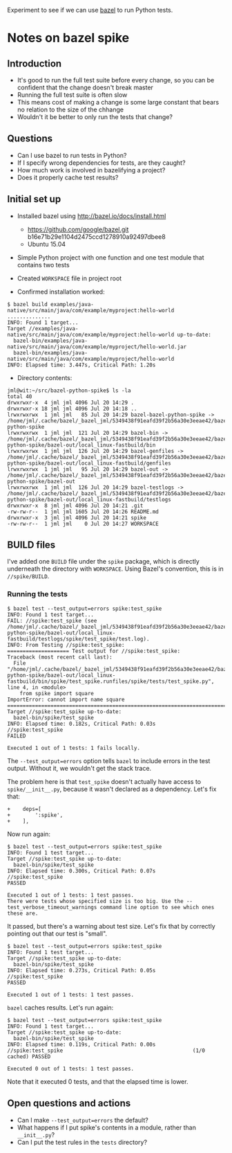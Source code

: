 
Experiment to see if we can use [bazel](https://bazel.io) to run Python tests.

# Notes on bazel spike

## Introduction

* It's good to run the full test suite before every change, so you can be
  confident that the change doesn't break master
* Running the full test suite is often slow
* This means cost of making a change is some large constant that bears no
  relation to the size of the chhange
* Wouldn't it be better to only run the tests that change?

## Questions

* Can I use bazel to run tests in Python?
* If I specify wrong dependencies for tests, are they caught?
* How much work is involved in bazelifying a project?
* Does it properly cache test results?

## Initial set up

* Installed bazel using http://bazel.io/docs/install.html
  * https://github.com/google/bazel.git b16e71b29e1104d2475ccd1278910a92497dbee8
  * Ubuntu 15.04

* Simple Python project with one function and one test module that contains
  two tests

* Created `WORKSPACE` file in project root

* Confirmed installation worked:
```
$ bazel build examples/java-native/src/main/java/com/example/myproject:hello-world
..............
INFO: Found 1 target...
Target //examples/java-native/src/main/java/com/example/myproject:hello-world up-to-date:
  bazel-bin/examples/java-native/src/main/java/com/example/myproject/hello-world.jar
  bazel-bin/examples/java-native/src/main/java/com/example/myproject/hello-world
INFO: Elapsed time: 3.447s, Critical Path: 1.20s
```

* Directory contents:

```
jml@wit:~/src/bazel-python-spike$ ls -la
total 40
drwxrwxr-x  4 jml jml 4096 Jul 20 14:29 .
drwxrwxr-x 18 jml jml 4096 Jul 20 14:18 ..
lrwxrwxrwx  1 jml jml   85 Jul 20 14:29 bazel-bazel-python-spike -> /home/jml/.cache/bazel/_bazel_jml/5349438f91eafd39f2b56a30e3eeae42/bazel-python-spike
lrwxrwxrwx  1 jml jml  121 Jul 20 14:29 bazel-bin -> /home/jml/.cache/bazel/_bazel_jml/5349438f91eafd39f2b56a30e3eeae42/bazel-python-spike/bazel-out/local_linux-fastbuild/bin
lrwxrwxrwx  1 jml jml  126 Jul 20 14:29 bazel-genfiles -> /home/jml/.cache/bazel/_bazel_jml/5349438f91eafd39f2b56a30e3eeae42/bazel-python-spike/bazel-out/local_linux-fastbuild/genfiles
lrwxrwxrwx  1 jml jml   95 Jul 20 14:29 bazel-out -> /home/jml/.cache/bazel/_bazel_jml/5349438f91eafd39f2b56a30e3eeae42/bazel-python-spike/bazel-out
lrwxrwxrwx  1 jml jml  126 Jul 20 14:29 bazel-testlogs -> /home/jml/.cache/bazel/_bazel_jml/5349438f91eafd39f2b56a30e3eeae42/bazel-python-spike/bazel-out/local_linux-fastbuild/testlogs
drwxrwxr-x  8 jml jml 4096 Jul 20 14:21 .git
-rw-rw-r--  1 jml jml 1605 Jul 20 14:26 README.md
drwxrwxr-x  3 jml jml 4096 Jul 20 14:21 spike
-rw-rw-r--  1 jml jml    0 Jul 20 14:27 WORKSPACE
```

## BUILD files

I've added one `BUILD` file under the `spike` package, which is directly
underneath the directory with `WORKSPACE`. Using Bazel's convention, this is
in `//spike/BUILD`.

### Running the tests

```
$ bazel test --test_output=errors spike:test_spike
INFO: Found 1 test target...
FAIL: //spike:test_spike (see /home/jml/.cache/bazel/_bazel_jml/5349438f91eafd39f2b56a30e3eeae42/bazel-python-spike/bazel-out/local_linux-fastbuild/testlogs/spike/test_spike/test.log).
INFO: From Testing //spike:test_spike:
==================== Test output for //spike:test_spike:
Traceback (most recent call last):
  File "/home/jml/.cache/bazel/_bazel_jml/5349438f91eafd39f2b56a30e3eeae42/bazel-python-spike/bazel-out/local_linux-fastbuild/bin/spike/test_spike.runfiles/spike/tests/test_spike.py", line 4, in <module>
    from spike import square
ImportError: cannot import name square
================================================================================
Target //spike:test_spike up-to-date:
  bazel-bin/spike/test_spike
INFO: Elapsed time: 0.182s, Critical Path: 0.03s
//spike:test_spike                                                       FAILED

Executed 1 out of 1 tests: 1 fails locally.
```

The `--test_output=errors` option tells `bazel` to include errors in the test
output. Without it, we wouldn't get the stack trace.

The problem here is that `test_spike` doesn't actually have access to
`spike/__init__.py`, because it wasn't declared as a dependency. Let's fix
that:

```
+    deps=[
+        ':spike',
+    ],
```

Now run again:

```
$ bazel test --test_output=errors spike:test_spike
INFO: Found 1 test target...
Target //spike:test_spike up-to-date:
  bazel-bin/spike/test_spike
INFO: Elapsed time: 0.300s, Critical Path: 0.07s
//spike:test_spike                                                       PASSED

Executed 1 out of 1 tests: 1 test passes.
There were tests whose specified size is too big. Use the --test_verbose_timeout_warnings command line option to see which ones these are.
```

It passed, but there's a warning about test size. Let's fix that by correctly
pointing out that our test is "small".

```
$ bazel test --test_output=errors spike:test_spike
INFO: Found 1 test target...
Target //spike:test_spike up-to-date:
  bazel-bin/spike/test_spike
INFO: Elapsed time: 0.273s, Critical Path: 0.05s
//spike:test_spike                                                       PASSED

Executed 1 out of 1 tests: 1 test passes.
```

`bazel` caches results. Let's run again:

```
$ bazel test --test_output=errors spike:test_spike
INFO: Found 1 test target...
Target //spike:test_spike up-to-date:
  bazel-bin/spike/test_spike
INFO: Elapsed time: 0.119s, Critical Path: 0.00s
//spike:test_spike                                          (1/0 cached) PASSED

Executed 0 out of 1 tests: 1 test passes.
```

Note that it executed 0 tests, and that the elapsed time is lower.

## Open questions and actions

* Can I make `--test_output=errors` the default?
* What happens if I put spike's contents in a module, rather than
  `__init__.py`?
* Can I put the test rules in the `tests` directory?
